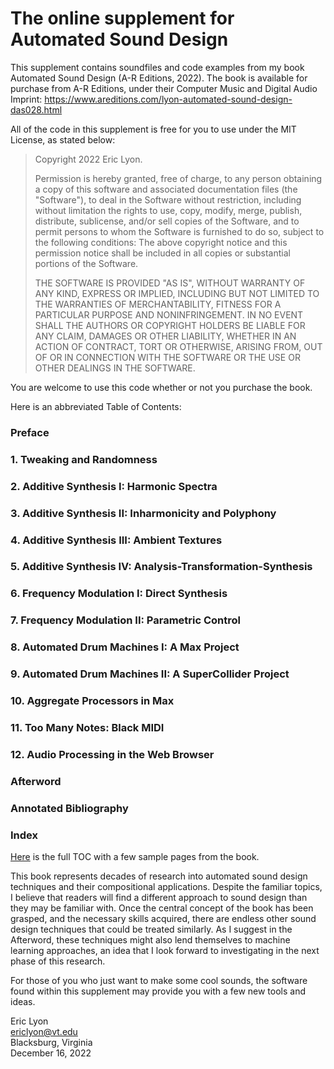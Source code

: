 # The online supplement for Automated Sound Design
This supplement contains soundfiles and code examples from my book Automated Sound Design (A-R Editions, 2022). The book is available for purchase from A-R
Editions, under their Computer Music and Digital Audio Imprint: 
https://www.areditions.com/lyon-automated-sound-design-das028.html

All of the code in this supplement is free for you to use under the MIT License, as stated below:

>Copyright 2022 Eric Lyon.<p>
>Permission is hereby granted, free of charge, to any person obtaining a copy of this software and associated documentation files (the "Software"), to deal in the Software without restriction, including without limitation the rights to use, copy, modify, merge, publish, distribute, sublicense, and/or sell copies of the Software, and to permit persons to whom the Software is furnished to do so, subject to the following conditions:
>The above copyright notice and this permission notice shall be included in all copies or substantial portions of the Software.</p><p>
>THE SOFTWARE IS PROVIDED "AS IS", WITHOUT WARRANTY OF ANY KIND, EXPRESS OR IMPLIED, INCLUDING BUT NOT LIMITED TO THE WARRANTIES OF MERCHANTABILITY, FITNESS FOR A PARTICULAR PURPOSE AND NONINFRINGEMENT. IN NO EVENT SHALL THE AUTHORS OR COPYRIGHT HOLDERS BE LIABLE FOR ANY CLAIM, DAMAGES OR OTHER LIABILITY, WHETHER IN AN ACTION OF CONTRACT, TORT OR OTHERWISE, ARISING FROM, OUT OF OR IN CONNECTION WITH THE SOFTWARE OR THE USE OR OTHER DEALINGS IN THE SOFTWARE.
</p>
You are welcome to use this code whether or not you purchase the book. 
<p>
Here is an abbreviated Table of Contents:
</p>

### Preface
### 1. Tweaking and Randomness
### 2. Additive Synthesis I: Harmonic Spectra
### 3. Additive Synthesis II: Inharmonicity and Polyphony
### 4. Additive Synthesis III: Ambient Textures
### 5. Additive Synthesis IV: Analysis-Transformation-Synthesis
### 6. Frequency Modulation I: Direct Synthesis
### 7. Frequency Modulation II: Parametric Control
### 8. Automated Drum Machines I: A Max Project
### 9. Automated Drum Machines II: A SuperCollider Project
### 10. Aggregate Processors in Max
### 11. Too Many Notes: Black MIDI
### 12. Audio Processing in the Web Browser
### Afterword
### Annotated Bibliography
### Index

<p>
<a href="https://www.areditions.com/media/arfiles/product_images/DAS028_samples.pdf" target="__blank">Here</a> is the full TOC with a few sample pages from the book.
</p>

This book represents decades of research into automated sound design
techniques and their compositional applications. Despite the familiar
topics, I believe that readers will find a different approach to sound
design than they may be familiar with. Once the central concept of the
book has been grasped, and the necessary skills acquired, there are
endless other sound design techniques that could be treated similarly.
As I suggest in the Afterword, these techniques might also lend
themselves to machine learning approaches, an idea that I look forward
to investigating in the next phase of this research.

For those of you who just want to make some cool sounds, the software
found within this supplement may provide you with a few new tools and ideas.

Eric Lyon<br>
ericlyon@vt.edu<br>
Blacksburg, Virginia<br>
December 16, 2022
